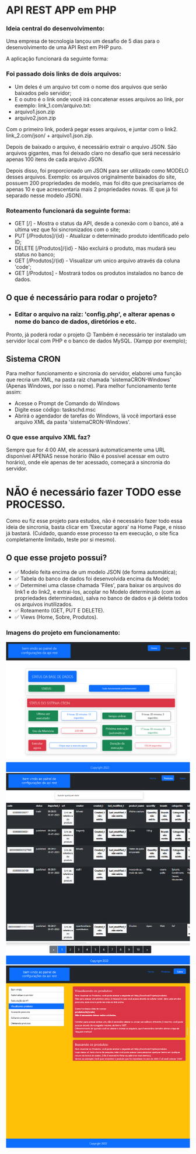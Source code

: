 # API REST APP em PHP

### Ideia central do desenvolvimento:
Uma empresa de tecnologia lançou um desafio de 5 dias para o desenvolvimento de uma API Rest em PHP puro.

A aplicação funcionará da seguinte forma: 
### Foi passado dois links de dois arquivos: 
- Um deles é um arquivo txt com o nome dos arquivos que serão baixados pelo servidor;
- E o outro é o link onde você irá concatenar esses arquivos ao link, por exemplo:
link_1.com/arquivo.txt:
- arquivo1.json.zip
- arquivo2.json.zip

Com o primeiro link, poderá pegar esses arquivos, e juntar com o link2.
link_2.com/json/ + arquivo1.json.zip.

Depois de baixado o arquivo, é necessário extrair o arquivo JSON. 
São arquivos gigantes, mas foi deixado claro no desafio que será necessário apenas 100 itens de cada arquivo JSON.

Depois disso, foi proporcionado um JSON para ser utilizado como MODELO desses arquivos. Exemplo: os arquivos originalmente baixados do site, possuem 200 propriedades de modelo, mas foi dito que precisaríamos de apenas 10 e que acrescentaria mais 2 propriedades novas. (E que já foi separado nesse modelo JSON).

### Roteamento funcionará da seguinte forma:
- GET [/] - Mostra o status da API, desde a conexão com o banco, até a ultima vez que foi sincronizados com o site;
- PUT [/Produtos]/{id} - Atualizar o determinado produto identificado pelo ID;
- DELETE [/Produtos]/{id} - Não excluirá o produto, mas mudará seu status no banco;
- GET [/Produtos]/{id} - Visualizar um unico arquivo através da coluna 'code';
- GET [/Produtos] - Mostrará todos os produtos instalados no banco de dados.



## O que é necessário para rodar o projeto?
- ### Editar o arquivo na raiz: 'config.php', e alterar apenas o nome do banco de dados, diretórios e etc.
Pronto, já poderá rodar o projeto 😉
Também é necessário ter instalado um servidor local com PHP e o banco de dados MySQL. (Xampp por exemplo);

## Sistema CRON

Para melhor funcionamento e sincronia do servidor, elaborei uma função que recria um XML, na pasta raiz chamada 'sistemaCRON-Windows' (Apenas Windows, por isso o nome).
Para melhor funcionamento tente assim:
- Acesse o Prompt de Comando do Windows
- Digite esse código: taskschd.msc
- Abrirá o agendador de tarefas do Windows, lá você importará esse arquivo XML da pasta 'sistemaCRON-Windows'.

### O que esse arquivo XML faz?

Sempre que for 4:00 AM, ele acessará automaticamente uma URL disponível APENAS nesse horário (Não é possivel acessar em outro horário), onde ele apenas de ter acessado, começará a sincronia do servidor.

# NÃO é necessário fazer TODO esse PROCESSO.

Como eu fiz esse projeto para estudos, não é necessário fazer todo essa ideia de sincronia, basta clicar em 'Executar agora' na Home Page, e nisso já bastará. 
(Cuidado, quando esse processo ta em execução, o site fica completamente limitado, teste por si mesmo).

## O que esse projeto possui?
- ✅ Modelo feita encima de um modelo JSON (de forma automática);
- ✅ Tabela do banco de dados foi desenvolvida encima da Model;
- ✅ Determinei uma classe chamada 'Files', para baixar os arquivos do link1 e do link2, e extrai-los, acoplar no Modelo determinado (com as propriedades determinadas), salva no banco de dados e já deleta todos os arquivos inutilizados. 
- ✅ Roteamento (GET, PUT E DELETE). 
- ✅ Views (Home, Sobre, Produtos).


### Imagens do projeto em funcionamento:
<p align="center">

![](https://github.com/guzztavo2/ApiRestPHP/blob/master/ImagensFuncionamento/home.PNG)
![](https://github.com/guzztavo2/ApiRestPHP/blob/master/ImagensFuncionamento/produtos.PNG)
![](https://github.com/guzztavo2/ApiRestPHP/blob/master/ImagensFuncionamento/sobre.PNG)

</p>

